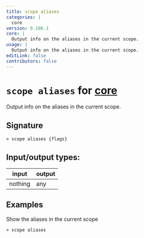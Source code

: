 ```yaml
---
title: scope aliases
categories: |
  core
version: 0.106.1
core: |
  Output info on the aliases in the current scope.
usage: |
  Output info on the aliases in the current scope.
editLink: false
contributors: false
---
```

<!-- This file is automatically generated. Please edit the command in https://github.com/nushell/nushell instead. -->

# `scope aliases` for [core](/commands/categories/core.md)

<div class='command-title'>Output info on the aliases in the current scope.</div>

## Signature

```> scope aliases {flags} ```


## Input/output types:

| input   | output |
| ------- | ------ |
| nothing | any    |
## Examples

Show the aliases in the current scope
```nu
> scope aliases

```
